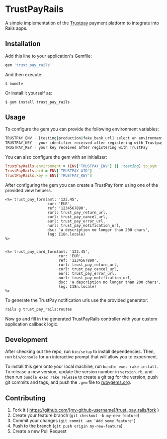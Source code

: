 # TrustPayRails

A simple implementation of the [Trustpay](http://www.trustpay.eu/)
payment platform to integrate into Rails apps.

## Installation

Add this line to your application's Gemfile:

```ruby
gem 'trust_pay_rails'
```

And then execute:

    $ bundle

Or install it yourself as:

    $ gem install trust_pay_rails

## Usage

To configure the gem you can provide the following environment
variables:

``` bash
TRUSTPAY_ENV - [testing|production|fake_bank_url] select an environment
TRUSTPAY_KEY - your identifier received after registering with Trustpay
TRUSTPAY_KEY - your key received after registering with TrustPay
```

You can also configure the gem with an initializer:

``` ruby
TrustPayRails.environment = (ENV['TRUSTPAY_ENV'] || :testing).to_sym
TrustPayRails.aid = ENV['TRUSTPAY_AID']
TrustPayRails.key = ENV['TRUSTPAY_KEY']
```

After configuring the gem you can create a TrustPay form using one of
the provided view helpers.

``` erb
<%= trust_pay_form(amt: '123.45',
                   cur: 'EUR',
                   ref: '1234567890',
                   rurl: trust_pay_return_url,
                   curl: trust_pay_cancel_url,
                   eurl: trust_pay_error_url,
                   nurl: trust_pay_notification_url,
                   dsc: 'a description no longer than 200 chars',
                   lng: I18n.locale)
%>


<%= trust_pay_card_form(amt: '123.45',
                        cur: 'EUR',
                        ref: '1234567890',
                        rurl: trust_pay_return_url,
                        curl: trust_pay_cancel_url,
                        eurl: trust_pay_error_url,
                        nurl: trust_pay_notification_url,
                        dsc: 'a description no longer than 200 chars',
                        lng: I18n.locale)
%>
```

To generate the TrustPay notification urls use the provided generator:

``` bash
rails g trust_pay_rails:routes
```

Now go and fill in the generated TrustPayRails controller with your
custom application callback logic.

## Development

After checking out the repo, run `bin/setup` to install dependencies. Then, run `bin/console` for an interactive prompt that will allow you to experiment.

To install this gem onto your local machine, run `bundle exec rake install`. To release a new version, update the version number in `version.rb`, and then run `bundle exec rake release` to create a git tag for the version, push git commits and tags, and push the `.gem` file to [rubygems.org](https://rubygems.org).

## Contributing

1. Fork it ( https://github.com/[my-github-username]/trust_pay_rails/fork )
2. Create your feature branch (`git checkout -b my-new-feature`)
3. Commit your changes (`git commit -am 'Add some feature'`)
4. Push to the branch (`git push origin my-new-feature`)
5. Create a new Pull Request
